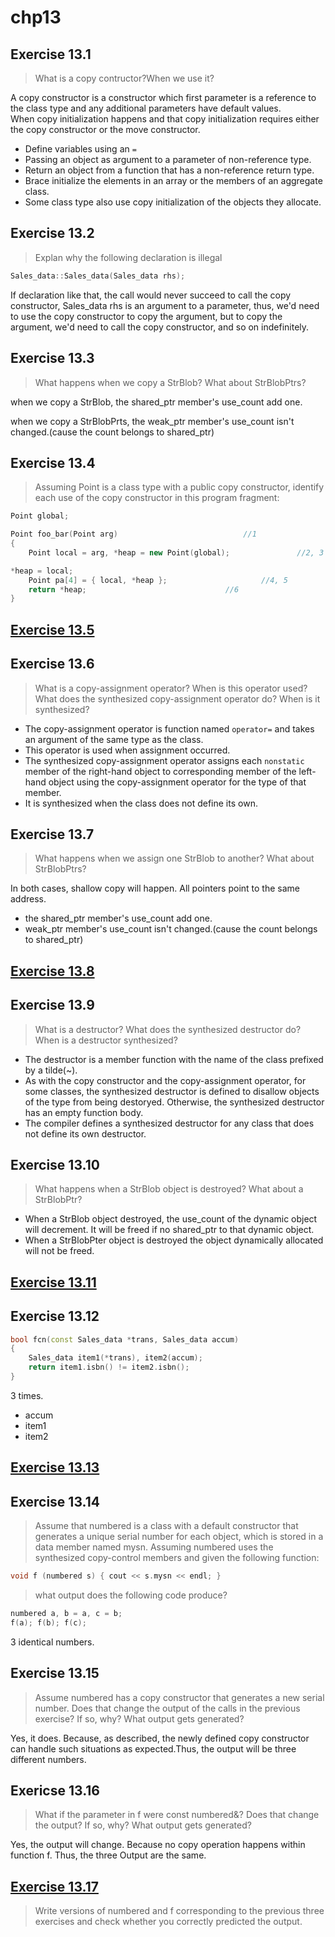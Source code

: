 chp13
=
Exercise 13.1
-
>What is a copy contructor?When we use it?<br>

A copy constructor is a constructor which first parameter is a reference to the class type and any additional parameters have default values.<br>
When copy initialization happens and that copy initialization requires either the copy constructor or the move constructor.<br>
* Define variables using an `=`
* Passing an object as argument to a parameter of non-reference type.
* Return an object from a function that has a non-reference return type.
* Brace initialize the elements in an array or the members of an aggregate class.
* Some class type also use copy initialization of the objects they allocate.

Exercise 13.2
-
>Explan why the following declaration is illegal
```cpp
Sales_data::Sales_data(Sales_data rhs);
```
If declaration like that, the call would never succeed to call the copy constructor, Sales_data rhs is an argument to a parameter, thus, we'd need to use the copy constructor to copy the argument, but to copy the argument, we'd need to call the copy constructor, and so on indefinitely.

Exercise 13.3
-

>What happens when we copy a StrBlob? What about StrBlobPtrs?

when we copy a StrBlob, the shared_ptr member's use_count add one.

when we copy a StrBlobPrts, the weak_ptr member's use_count isn't changed.(cause the count belongs to shared_ptr)

Exercise 13.4
-
>Assuming Point is a class type with a public copy constructor, identify each use of the copy constructor in this program fragment:

```cpp
Point global;

Point foo_bar(Point arg)							//1
{
	Point local = arg, *heap = new Point(global);				//2, 3

*heap = local;									
	Point pa[4] = { local, *heap };						//4, 5
	return *heap;								//6
}
```

[Exercise 13.5](https://github.com/yzs997/c-primer/blob/master/chp13/ex_13_05.h)
-
Exercise 13.6
-
>What is a copy-assignment operator? When is this operator used? What does the synthesized copy-assignment operator do? When is it synthesized?

* The copy-assignment operator is function named `operator=` and takes an argument of the same type as the class.
* This operator is used when assignment occurred.
* The synthesized copy-assignment operator assigns each `nonstatic` member of the right-hand object to corresponding member of the left-hand object using the copy-assignment operator for the type of that member.
* It is synthesized when the class does not define its own.

Exercise 13.7
-
>What happens when we assign one StrBlob to another? What about StrBlobPtrs?

In both cases, shallow copy will happen. All pointers point to the same address.
* the shared_ptr member's use_count add one.
* weak_ptr member's use_count isn't changed.(cause the count belongs to shared_ptr)

[Exercise 13.8](https://github.com/yzs997/c-primer/blob/master/chp13/ex_13_08.h)
-
Exercise 13.9
-
>What is a destructor? What does the synthesized destructor do? When is a destructor synthesized?

* The destructor is a member function with the name of the class prefixed by a tilde(~).
* As with the copy constructor and the copy-assignment operator, for some classes, the synthesized destructor is defined to disallow objects of the type from being destoryed. Otherwise, the synthesized destructor has an empty function body.
* The compiler defines a synthesized destructor for any class that does not define its own destructor.

Exercise 13.10
-
>What happens when a StrBlob object is destroyed? What about a StrBlobPtr?

* When a StrBlob object destroyed, the use_count of the dynamic object will decrement. It will be freed if no shared_ptr to that dynamic object.
* When a StrBlobPter object is destroyed the object dynamically allocated will not be freed.

[Exercise 13.11](https://github.com/yzs997/c-primer/blob/master/chp13/ex_13_11.h)
-
Exercise 13.12
-
>
```cpp
bool fcn(const Sales_data *trans, Sales_data accum)
{
    Sales_data item1(*trans), item2(accum);
    return item1.isbn() != item2.isbn();
}
```
3 times.
* accum
* item1
* item2

[Exercise 13.13](https://github.com/yzs997/c-primer/tree/master/chp13/ex_13_13)
-
Exercise 13.14
-
>Assume that numbered is a class with a default constructor that generates a unique serial number for each object, which is stored in a data member named mysn. Assuming numbered uses the synthesized copy-control members and given the following function:

```cpp
void f (numbered s) { cout << s.mysn << endl; }
```
>what output does the following code produce?

```cpp
numbered a, b = a, c = b;
f(a); f(b); f(c);
```
3 identical numbers.

Exercise 13.15
-
>Assume numbered has a copy constructor that generates a new serial number. Does that change the output of the calls in the previous exercise? If so, why? What output gets generated?

Yes, it does. Because, as described, the newly defined copy constructor can handle such situations as expected.Thus, the output will be three different numbers.

Exericse 13.16
-
>What if the parameter in f were const numbered&? Does that change the output? If so, why? What output gets generated?

Yes, the output will change. Because no copy operation happens within function f. Thus, the three Output are the same.

[Exercise 13.17](https://github.com/yzs997/c-primer/tree/master/chp13/ex_13_17)
-
>Write versions of numbered and f corresponding to the previous three exercises and check whether you correctly predicted the output.

